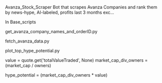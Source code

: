 Avanza_Stock_Scraper
Bot that scrapes Avanza Companies and rank them by news-hype, AI-labeled, profits last 3 months exc...

In Base_scripts

get_avanza_company_names_and_orderID.py

fetch_avanza_data.py

plot_top_hype_potential.py

value = quote.get('totalValueTraded', None)
market_cap_div_owners = (market_cap / owners) 

hype_potential = (market_cap_div_owners * value) 
